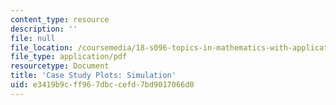 ```yaml
---
content_type: resource
description: ''
file: null
file_location: /coursemedia/18-s096-topics-in-mathematics-with-applications-in-finance-fall-2013/e3419b9cff967dbccefd7bd9017066d0_MIT18_S096F13_Smltn_TwoAst.pdf
file_type: application/pdf
resourcetype: Document
title: 'Case Study Plots: Simulation'
uid: e3419b9c-ff96-7dbc-cefd-7bd9017066d0
---
```

